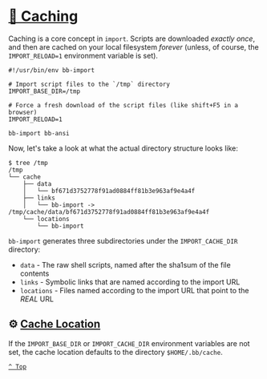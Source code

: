 # [📂 Caching](README.md)

Caching is a core concept in `import`.  Scripts are downloaded _exactly once_, and then are cached on your local filesystem _forever_ (unless, of course, the `IMPORT_RELOAD=1` environment variable is set).

```shell
#!/usr/bin/env bb-import

# Import script files to the `/tmp` directory
IMPORT_BASE_DIR=/tmp

# Force a fresh download of the script files (like shift+F5 in a browser)
IMPORT_RELOAD=1

bb-import bb-ansi
```

Now, let's take a look at what the actual directory structure looks like:

```shell
$ tree /tmp
/tmp
└── cache
	├── data
	│   └── bf671d3752778f91ad0884ff81b3e963af9e4a4f
	├── links
	│   └── bb-import -> /tmp/cache/data/bf671d3752778f91ad0884ff81b3e963af9e4a4f
	└── locations
		└── bb-import
```

`bb-import` generates three subdirectories under the `IMPORT_CACHE_DIR` directory:

  - `data` - The raw shell scripts, named after the sha1sum of the file contents
  - `links` - Symbolic links that are named according to the import URL
  - `locations` - Files named according to the import URL that point to the _REAL_ URL

## ⚙️ [Cache Location](#-caching)

If the `IMPORT_BASE_DIR` or `IMPORT_CACHE_DIR` environment variables are not set, the cache location defaults to the directory `$HOME/.bb/cache`.

[`^ Top`](#-caching)
